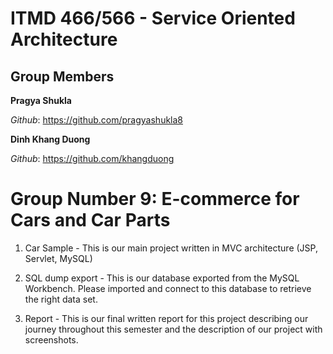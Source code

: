 # ITMD 466/566 - Service Oriented Architecture

## Group Members    
 **Pragya Shukla**
 
 *Github*: https://github.com/pragyashukla8
 
 **Dinh Khang Duong**
 
 *Github*: https://github.com/khangduong
 
 # Group Number 9: E-commerce for Cars and Car Parts

1. Car Sample - This is our main project written in MVC architecture (JSP, Servlet, MySQL) 

2. SQL dump export - This is our database exported from the MySQL Workbench. Please imported and connect to this database to retrieve the right data set. 

3. Report - This is our final written report for this project describing our journey throughout this semester and the description of our project with screenshots. 
  
  
  
 
